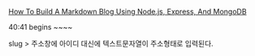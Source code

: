 [How To Build A Markdown Blog Using Node.js, Express, And MongoDB
](https://www.youtube.com/watch?v=1NrHkjlWVhM&list=LL&index=6&t=2219s)

40:41 begins ~~~~

slug >  주소창에 아이디 대신에 텍스트문자열이 주소형태로 입력된다.

